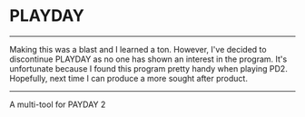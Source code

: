 # PLAYDAY

***
Making this was a blast and I learned a ton. However, I've decided to discontinue PLAYDAY as no one has shown an interest in the program. It's unfortunate because I found this program pretty handy when playing PD2.
Hopefully, next time I can produce a more sought after product.
***

A multi-tool for PAYDAY 2
